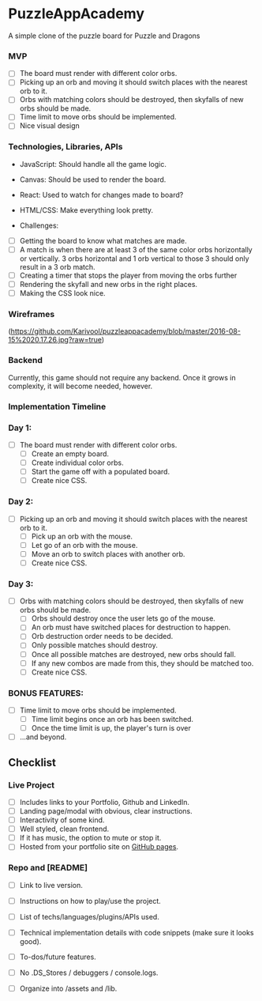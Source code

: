 # PuzzleAppAcademy
A simple clone of the puzzle board for Puzzle and Dragons

### MVP
* [ ] The board must render with different color orbs. 
* [ ] Picking up an orb and moving it should switch places with the nearest orb to it.
* [ ] Orbs with matching colors should be destroyed, then skyfalls of new orbs should be made.
* [ ] Time limit to move orbs should be implemented.
* [ ] Nice visual design

### Technologies, Libraries, APIs

* JavaScript: Should handle all the game logic.
* Canvas: Should be used to render the board.
* React: Used to watch for changes made to board?
* HTML/CSS: Make everything look pretty.

* Challenges:
* [ ] Getting the board to know what matches are made.
* [ ] A match is when there are at least 3 of the same color orbs horizontally or vertically. 3 orbs horizontal and 1 orb vertical to those 3 should only result in a 3 orb match.
* [ ] Creating a timer that stops the player from moving the orbs further
* [ ] Rendering the skyfall and new orbs in the right places.
* [ ] Making the CSS look nice.

### Wireframes

(https://github.com/Karivool/puzzleappacademy/blob/master/2016-08-15%2020.17.26.jpg?raw=true)

### Backend

Currently, this game should not require any backend. Once it grows in complexity, it will become needed, however.

### Implementation Timeline

### Day 1: 
- [ ] The board must render with different color orbs. 
  - [ ] Create an empty board.
  - [ ] Create individual color orbs.
  - [ ] Start the game off with a populated board.
  - [ ] Create nice CSS.

### Day 2:
- [ ] Picking up an orb and moving it should switch places with the nearest orb to it.
  - [ ] Pick up an orb with the mouse.
  - [ ] Let go of an orb with the mouse.
  - [ ] Move an orb to switch places with another orb.
  - [ ] Create nice CSS.

### Day 3:
- [ ] Orbs with matching colors should be destroyed, then skyfalls of new orbs should be made.
  - [ ] Orbs should destroy once the user lets go of the mouse.
  - [ ] An orb must have switched places for destruction to happen.
  - [ ] Orb destruction order needs to be decided.
  - [ ] Only possible matches should destroy.
  - [ ] Once all possible matches are destroyed, new orbs should fall.
  - [ ] If any new combos are made from this, they should be matched too.
  - [ ] Create nice CSS.

### BONUS FEATURES:
- [ ] Time limit to move orbs should be implemented.
  - [ ] Time limit begins once an orb has been switched.
  - [ ] Once the time limit is up, the player's turn is over
- [ ] ...and beyond.

## Checklist

### Live Project

* [ ] Includes links to your Portfolio, Github and LinkedIn.
* [ ] Landing page/modal with obvious, clear instructions.
* [ ] Interactivity of some kind.
* [ ] Well styled, clean frontend.
* [ ] If it has music, the option to mute or stop it.
* [ ] Hosted from your portfolio site on [GitHub pages](https://pages.github.com/).

### Repo and [README]

* [ ] Link to live version.
* [ ] Instructions on how to play/use the project.
* [ ] List of techs/languages/plugins/APIs used.
* [ ] Technical implementation details with code snippets (make sure it looks good).
* [ ] To-dos/future features.
* [ ] No .DS_Stores / debuggers / console.logs.
* [ ] Organize into /assets and /lib.

